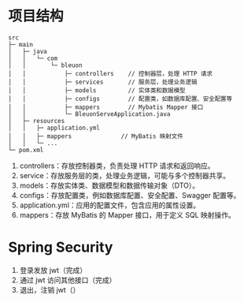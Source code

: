 # 项目结构

```
src
├─ main
│   ├─ java
│   │   └─ com
│   │       └─ bleuon
│   │           ├─ controllers    // 控制器层，处理 HTTP 请求
│   │           ├─ services       // 服务层，处理业务逻辑
│   │           ├─ models         // 实体类和数据模型
│   │           ├─ configs        // 配置类，如数据库配置、安全配置等
│   │           ├─ mappers        // Mybatis Mapper 接口
│   │           └─ BleuonServeApplication.java
│   ├─ resources
│   │   ├─ application.yml
│   │   ├─ mappers              // MyBatis 映射文件
│   │   └─ ...
└─ pom.xml
```

1. controllers：存放控制器类，负责处理 HTTP 请求和返回响应。
2. service：存放服务层的类，处理业务逻辑，可能与多个控制器共享。
3. models：存放实体类、数据模型和数据传输对象（DTO）。
4. configs：存放配置类，例如数据库配置、安全配置、Swagger 配置等。
5. application.yml：应用的配置文件，包含应用的属性设置。
6. mappers：存放 MyBatis 的 Mapper 接口，用于定义 SQL 映射操作。

# Spring Security

1. 登录发放 jwt（完成）
2. 通过 jwt 访问其他接口（完成）
3. 退出，注销 jwt（）